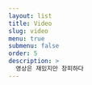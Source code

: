 ```yaml
---
layout: list
title: Video
slug: video
menu: true
submenu: false
order: 5
description: >
  영상은 재밌지만 창피하다
---
```

